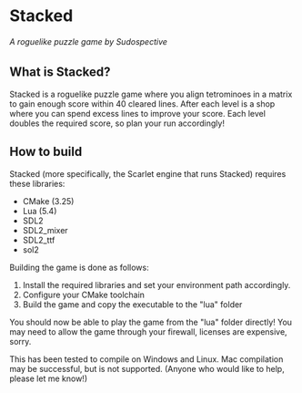 # Stacked
###### A roguelike puzzle game by Sudospective

## What is Stacked?
Stacked is a roguelike puzzle game where you align tetrominoes in a matrix to gain enough score within 40 cleared lines. After each level is a shop where you can spend excess lines to improve your score. Each level doubles the required score, so plan your run accordingly!

## How to build
Stacked (more specifically, the Scarlet engine that runs Stacked) requires these libraries:
- CMake (3.25)
- Lua (5.4)
- SDL2
- SDL2_mixer
- SDL2_ttf
- sol2

Building the game is done as follows:
1. Install the required libraries and set your environment path accordingly.
2. Configure your CMake toolchain
3. Build the game and copy the executable to the "lua" folder

You should now be able to play the game from the "lua" folder directly! You may need to allow the game through your firewall, licenses are expensive, sorry.

This has been tested to compile on Windows and Linux. Mac compilation may be successful, but is not supported. (Anyone who would like to help, please let me know!)
